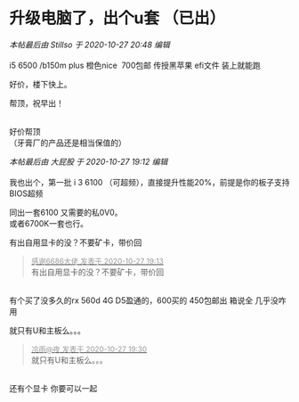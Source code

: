 # 升级电脑了，出个u套 （已出）


<i class="pstatus"> 本帖最后由 Stillso 于 2020-10-27 20:48 编辑 </i><br />
<br />
i5 6500 /b150m plus 橙色nice&nbsp;&nbsp;700包邮 传授黑苹果 efi文件 装上就能跑

好价，楼下快上。<img src="static/image/smiley/default/lol.gif" smilieid="12" border="0" alt="" />

帮顶，祝早出！<br />
<br />
<img src="static/image/smiley/default/time.gif" smilieid="15" border="0" alt="" /><img src="static/image/smiley/default/time.gif" smilieid="15" border="0" alt="" /><img src="static/image/smiley/default/time.gif" smilieid="15" border="0" alt="" />

好价帮顶<br />
（牙膏厂的产品还是相当保值的）<img id="aimg_PllLV" onclick="zoom(this, this.src, 0, 0, 0)" class="zoom" src="https://cdn.jsdelivr.net/gh/hishis/forum-master/public/images/patch.gif" onmouseover="img_onmouseoverfunc(this)" onload="thumbImg(this)" border="0" alt="" />

<i class="pstatus"> 本帖最后由 大屁股 于 2020-10-27 19:12 编辑 </i><br />
<br />
我也出个，第一批 i 3 6100 （可超频），直接提升性能20%，前提是你的板子支持BIOS超频

同出一套6100 又需要的私0V0。<br />
或者6700K一套也行。

有出自用显卡的没？不要矿卡，带价回

<div class="quote"><blockquote><font size="2"><a href="https://www.hostloc.com/forum.php?mod=redirect&amp;goto=findpost&amp;pid=9360654&amp;ptid=759104" target="_blank"><font color="#999999">感谢6686大佬 发表于 2020-10-27 19:13</font></a></font><br />
有出自用显卡的没？不要矿卡，带价回</blockquote></div><br />
有个买了没多久的rx 560d 4G D5盈通的，600买的 450包邮出 箱说全 几乎没咋用

就只有U和主板么。。。

<div class="quote"><blockquote><font size="2"><a href="https://www.hostloc.com/forum.php?mod=redirect&amp;goto=findpost&amp;pid=9360751&amp;ptid=759104" target="_blank"><font color="#999999">冷雨@夜 发表于 2020-10-27 19:30</font></a></font><br />
就只有U和主板么。。。</blockquote></div><br />
还有个显卡 你要可以一起<br />

